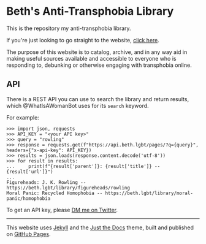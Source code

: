 # Beth's Anti-Transphobia Library

This is the repository my anti-transphobia library.

If you're just looking to go straight to the website, [click here](https://bethylamine.github.io/).

The purpose of this website is to catalog, archive, and in any way aid in making useful sources available and accessible to everyone who is responding to, debunking or otherwise engaging with transphobia online.

## API

There is a REST API you can use to search the library and return results, which @WhatIsAWomanBot uses for its `search` keyword.

For example:

```
>>> import json, requests
>>> API_KEY = "<your API key>"
>>> query = "rowling"
>>> response = requests.get(f"https://api.beth.lgbt/pages/?q={query}", headers={"x-api-key": API_KEY})
>>> results = json.loads(response.content.decode('utf-8'))
>>> for result in results:
...     print(f"{result['parent']}: {result['title']} -- {result['url']}")
...
Figureheads: J. K. Rowling -- https://beth.lgbt/library/figureheads/rowling
Moral Panic: Recycled Homophobia -- https://beth.lgbt/library/moral-panic/homophobia
```

To get an API key, please [DM me on Twitter](https://twitter.com/bethylamine).

---

This website uses [Jekyll] and the [Just the Docs] theme, built and published on [GitHub Pages].

[Jekyll]: https://jekyllrb.com
[Just the Docs]: https://just-the-docs.github.io/just-the-docs/
[GitHub Pages]: https://docs.github.com/en/pages
